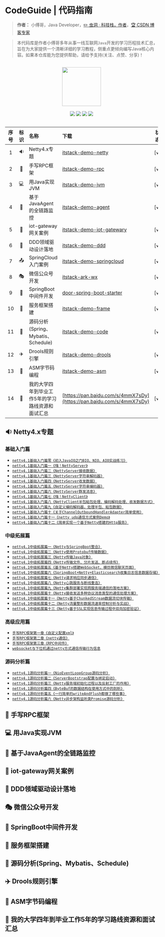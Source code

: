 # CodeGuide | 代码指南

> **作者：** 小傅哥，Java Developer，[:pencil2: 虫洞 · 科技栈，作者](https://bugstack.cn)，[:trophy: CSDN 博客专家](https://bugstack.blog.csdn.net)

> 本代码库是作者小傅哥多年从事一线互联网```Java```开发的学习历程技术汇总，旨在为大家提供一个清晰详细的学习教程，侧重点更倾向编写Java核心内容。如果本仓库能为您提供帮助，请给予支持(关注、点赞、分享)！


<br/>
<div align="center">
    <a href="https://itstack.org" style="text-decoration:none"><img src="https://itstack.org/_media/icon.svg" width="128px"></a>
</div>
<br/>  

<div align="center">
<a href="https://github.com/fuzhengwei/CodeGuide"><img src="https://badgen.net/github/stars/fuzhengwei/CodeGuide?icon=github&color=4ab8a1"></a>
<a href="https://github.com/fuzhengwei/CodeGuide"><img src="https://badgen.net/github/forks/fuzhengwei/CodeGuide?icon=github&color=4ab8a1"></a>
<a href="https://itstack.org" target="_blank"><img src="https://itstack.org/_media/onlinebook.svg"></a>
<a href="https://itstack.org/_media/qrcode.png?x-oss-process=style/may"><img src="https://itstack.org/_media/wxbugstack.svg"></a>
</div>
<br/>

|   序号  |   标识  |   名称  |   下载  |   状态  |
|   :---:   |   :---:   |   :---    |   :---    |   :---:   |
|   1   |   :sound: |   Netty4.x专题  |   [itstack-demo-netty](https://github.com/fuzhengwei/itstack-demo-netty ) |   [√]   |
|   2   |   :electric_plug: |   手写RPC框架 |   [itstack-demo-rpc](https://github.com/fuzhengwei/itstack-demo-rpc)  |   [√]     |
|   3   |   :computer:  |   用Java实现JVM  |   [itstack-demo-jvm](https://github.com/fuzhengwei/itstack-demo-jvm)  |   [√]     |
|   4   |   :ghost: |   基于JavaAgent的全链路监控   |   [itstack-demo-agent](https://github.com/fuzhengwei/itstack-demo-agent ) |   [√]     |
|   5   |   :shower:    |   iot-gateway网关案例 |   [itstack-demo-iot-gatewary](https://github.com/fuzhengwei/itstack-demo-iot-gatewary)    |   [√]     |
|   6   |   :triangular_ruler:  |   DDD领域驱动设计落地 |   [itstack-demo-ddd](https://github.com/fuzhengwei/itstack-demo-ddd)  |   [√]     |
|   7   |   :outbox_tray:   |   SpringCloud入门案例 |   [itstack-demo-springcloud](https://github.com/fuzhengwei/itstack-demo-springcloud)  |   [√]     |
|   8   |   :performing_arts:   |   微信公众号开发 |   [itstack-ark-wx](https://github.com/fuzhengwei/itstack-ark-wx-test) |   [√]     |
|   9   |   :nut_and_bolt:  |   SpringBoot中间件开发 |   [door-spring-boot-starter](https://github.com/fuzhengwei/door-spring-boot-starter)  |   [√]     |
|   10  |   :art:   |   服务框架搭建  |   [itstack-demo-frame](https://github.com/fuzhengwei/itstack-demo-frame)  |   [√]     |
|   11  |   :flashlight:    |   源码分析(Spring、Mybatis、Schedule)   |   [itstack-demo-code](https://github.com/fuzhengwei/itstack-demo-code)    |   [√]     |
|   12  |   :airplane:  |   Drools规则引擎  |   [itstack-demo-drools](https://github.com/fuzhengwei/itstack-demo-drools)    |   [√]     |
|   13  |   :tractor:   |   ASM字节码编程    |   [itstack-demo-asm](https://github.com/fuzhengwei/itstack-demo-asm)  |   [√]     |
|   14  |   :paw_prints:    |   我的大学四年到毕业工作5年的学习路线资源和面试汇总   |   [https://pan.baidu.com/s/4mmX7sDy](https://pan.baidu.com/s/4mmX7sDy)    |   [√]     |


## :sound: Netty4.x专题

### 基础入门篇

- [`netty4.1基础入门篇零《初入JavaIO之门BIO、NIO、AIO实战练习》`]()
- [`netty4.1基础入门篇一《嗨！NettyServer》`]()
- [`netty4.1基础入门篇二《NettyServer接收数据》`]()
- [`netty4.1基础入门篇三《NettyServer字符串解码器》`]()
- [`netty4.1基础入门篇四《NettyServer收发数据》`]()
- [`netty4.1基础入门篇五《NettyServer字符串编码器》`]()
- [`netty4.1基础入门篇六《NettyServer群发消息》`]()
- [`netty4.1基础入门篇七《嗨！NettyClient》`]()
- [`netty4.1基础入门篇八《NettyClient半包粘包处理、编码解码处理、收发数据方式》`]()
- [`netty4.1基础入门篇九《自定义编码解码器，处理半包、粘包数据》`]()
- [`netty4.1基础入门篇十《关于ChannelOutboundHandlerAdapter简单使用》`]()
- [`netty4.1基础入门篇十一《netty udp通信方式案例Demo》`]()
- [`netty4.1基础入门篇十二《简单实现一个基于Netty搭建的Http服务》`]()

### 中级拓展篇

- [`netty4.1中级拓展篇一《Netty与SpringBoot整合》`]()
- [`netty4.1中级拓展篇二《Netty使用Protobuf传输数据》`]()
- [`netty4.1中级拓展篇三《Netty传输Java对象》`]()
- [`netty4.1中级拓展篇四《Netty传输文件、分片发送、断点续传》`]()
- [`netty4.1中级拓展篇五《基于Netty搭建WebSocket，模仿微信聊天页面》`]()
- [`netty4.1中级拓展篇六《SpringBoot+Netty+Elasticsearch收集日志信息数据存储》`]()
- [`netty4.1中级拓展篇七《Netty请求响应同步通信》`]()
- [`netty4.1中级拓展篇八《Netty心跳服务与断线重连》`]()
- [`netty4.1中级拓展篇九《Netty集群部署实现跨服务端通信的落地方案》`]()
- [`netty4.1中级拓展篇十《Netty接收发送多种协议消息类型的通信处理方案》`]()
- [`netty4.1中级拓展篇十一《Netty基于ChunkedStream数据流切块传输》`]()
- [`netty4.1中级拓展篇十二《Netty流量整形数据流速率控制分析与实战》`]()
- [`netty4.1中级拓展篇十三《Netty基于SSL实现信息传输过程中双向加密验证》`]()

### 高级应用篇

- [`手写RPC框架第一章《自定义配置xml》`]()
- [`手写RPC框架第二章《netty通信》`]()
- [`手写RPC框架第三章《RPC中间件》`]()
- [`websocket与下位机通过netty方式通信传输行为信息`]()

### 源码分析篇

- [`netty4.1源码分析篇一《NioEventLoopGroup源码分析》`]()
- [`netty4.1源码分析篇二《ServerBootstrap配置与绑定启动》`]()
- [`netty4.1源码分析篇三《Netty服务端初始化过程以及反射工厂的作用》`]()
- [`netty4.1源码分析篇四《ByteBuf的数据结构在使用方式中的剖析》`]()
- [`netty4.1源码分析篇五《一行简单的writeAndFlush都做了哪些事》`]()
- [`netty4.1源码分析篇六《Netty异步架构监听类Promise源码分析》`]()

## :electric_plug: 手写RPC框架	


## :computer: 用Java实现JVM


## :ghost: 基于JavaAgent的全链路监控


## :shower: iot-gateway网关案例


## :triangular_ruler: DDD领域驱动设计落地


## :performing_arts: 微信公众号开发


## :nut_and_bolt: SpringBoot中间件开发


## :art: 服务框架搭建


## :flashlight: 源码分析(Spring、Mybatis、Schedule)


## :airplane: Drools规则引擎


## :tractor: ASM字节码编程


## :paw_prints: 我的大学四年到毕业工作5年的学习路线资源和面试汇总




